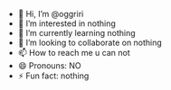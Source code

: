 - 👋 Hi, I’m @oggriri
- 👀 I’m interested in nothing
- 🌱 I’m currently learning nothing
- 💞️ I’m looking to collaborate on nothing
- 📫 How to reach me u can not
- 😄 Pronouns: NO
- ⚡ Fun fact: nothing

<!---
oggriri/oggriri is a ✨ special ✨ repository because its `README.md` (this file) appears on your GitHub profile.
You can click the Preview link to take a look at your changes.
--->
